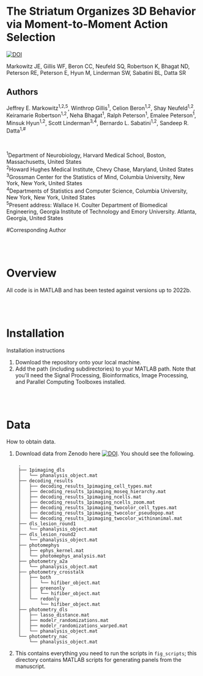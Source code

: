 # The Striatum Organizes 3D Behavior via Moment-to-Moment Action Selection

[![DOI](https://zenodo.org/badge/DOI/10.5281/zenodo.7274803.svg)](https://doi.org/10.5281/zenodo.7274803)

Markowitz JE, Gillis WF, Beron CC, Neufeld SQ, Robertson K, Bhagat ND, Peterson RE, Peterson E, Hyun M, Linderman SW, Sabatini BL, Datta SR

## Authors
Jeffrey E. Markowitz<sup>1,2,5</sup>, Winthrop Gillis<sup>1</sup>, Celion Beron<sup>1,2</sup>, Shay Neufeld<sup>1,2</sup>, Keiramarie Robertson<sup>1,2</sup>, Neha Bhagat<sup>1</sup>, Ralph Peterson<sup>1</sup>, Emalee Peterson<sup>1</sup>, Minsuk Hyun<sup>1,2</sup>, Scott Linderman<sup>3,4</sup>, Bernardo L. Sabatini<sup>1,2</sup>, Sandeep R. Datta<sup>1,#</sup>

<br>

<sup>1</sup>Department of Neurobiology, Harvard Medical School, Boston, Massachusetts, United States<br>
<sup>2</sup>Howard Hughes Medical Institute, Chevy Chase, Maryland, United States<br>
<sup>3</sup>Grossman Center for the Statistics of Mind, Columbia University, New York, New York, United States<br>
<sup>4</sup>Departments of Statistics and Computer Science, Columbia University, New York, New York, United States<br>
<sup>5</sup>Present address: Wallace H. Coulter Department of Biomedical Engineering, Georgia Institute of Technology and Emory University. Atlanta, Georgia, United States<br>

#Corresponding Author 

<br><br>

# Overview

All code is in MATLAB and has been tested against versions up to 2022b.

<br><br>

# Installation

Installation instructions

1. Download the repository onto your local machine.
1. Add the path (including subdirectories) to your MATLAB path. Note that you'll need the Signal Processing, Bioinformatics, Image Processing, and Parallel Computing Toolboxes installed.

<br><br>

# Data

How to obtain data.

1. Download data from Zenodo here [![DOI](https://zenodo.org/badge/DOI/10.5281/zenodo.7274803.svg)](https://doi.org/10.5281/zenodo.7274803). You should see the following.

		.
		├── 1pimaging_dls
		│   └── phanalysis_object.mat
		├── decoding_results
		│   ├── decoding_results_1pimaging_cell_types.mat
		│   ├── decoding_results_1pimaging_moseq_hierarchy.mat
		│   ├── decoding_results_1pimaging_ncells.mat
		│   ├── decoding_results_1pimaging_ncells_zoom.mat
		│   ├── decoding_results_1pimaging_twocolor_cell_types.mat
		│   ├── decoding_results_1pimaging_twocolor_pseudopop.mat
		│   └── decoding_results_1pimaging_twocolor_withinanimal.mat
		├── dls_lesion_round1
		│   └── phanalysis_object.mat
		├── dls_lesion_round2
		│   └── phanalysis_object.mat
		├── photomephys
		│   ├── ephys_kernel.mat
		│   └── photomephys_analysis.mat
		├── photometry_a2a
		│   └── phanalysis_object.mat
		├── photometry_crosstalk
		│   ├── both
		│   │   └── hifiber_object.mat
		│   ├── greenonly
		│   │   └── hifiber_object.mat
		│   └── redonly
		│       └── hifiber_object.mat
		├── photometry_dls
		│   ├── lasso_distance.mat
		│   ├── modelr_randomizations.mat
		│   ├── modelr_randomizations_warped.mat
		│   └── phanalysis_object.mat
		└── photometry_nac
			└── phanalysis_object.mat
2. This contains everything you need to run the scripts in `fig_scripts`; this directory contains MATLAB scripts for generating panels from the manuscript.


<br><br>